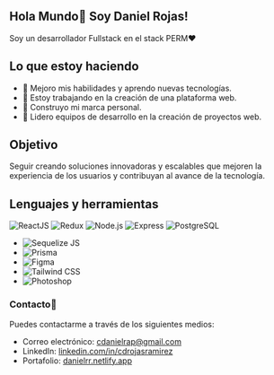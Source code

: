 ## Hola Mundo👋 Soy Daniel Rojas!

Soy un desarrollador Fullstack en el stack PERM♥

## Lo que estoy haciendo
- 🔭 Mejoro mis habilidades y aprendo nuevas tecnologías.
- 🌱 Estoy trabajando en la creación de una plataforma web.
- 👯 Construyo mi marca personal.
- 💬 Lidero equipos de desarrollo en la creación de proyectos web.

## Objetivo
Seguir creando soluciones innovadoras y escalables que mejoren la experiencia de los usuarios y contribuyan al avance de la tecnología.

## Lenguajes y herramientas
  ![ReactJS](https://img.icons8.com/officel/16/react.png)
  ![Redux](https://img.icons8.com/ios-filled/50/redux.png)
  ![Node.js](https://img.icons8.com/fluency/48/node-js.png)
  ![Express](https://img.icons8.com/color/48/000000/express.png)
  ![PostgreSQL](https://img.icons8.com/color/48/postgreesql.png)
- ![Sequelize JS](URL_DE_LA_IMAGEN_DE_SEQUELIZE_JS)
- ![Prisma](URL_DE_LA_IMAGEN_DE_PRISMA)
- ![Figma](URL_DE_LA_IMAGEN_DE_FIGMA)
- ![Tailwind CSS](URL_DE_LA_IMAGEN_DE_TAILWIND_CSS)
- ![Photoshop](URL_DE_LA_IMAGEN_DE_PHOTOSHOP)

### Contacto💬
Puedes contactarme a través de los siguientes medios:
- Correo electrónico: cdanielrap@gmail.com
- LinkedIn: [linkedin.com/in/cdrojasramirez](https://www.linkedin.com/in/cdrojasramirez)
- Portafolio: [danielrr.netlify.app](https://danielrr.netlify.app)
